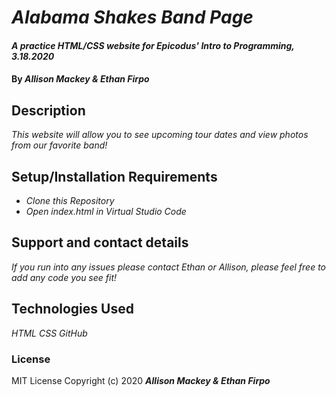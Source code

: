 # _Alabama Shakes Band Page_

#### _A practice HTML/CSS website for Epicodus' Intro to Programming, 3.18.2020_

#### By _**Allison Mackey & Ethan Firpo**_

## Description

_This website will allow you to see upcoming tour dates and view photos from our favorite band!_

## Setup/Installation Requirements

* _Clone this Repository_
* _Open index.html in Virtual Studio Code_  

## Support and contact details

_If you run into any issues please contact Ethan or Allison, please feel free to add any code you see fit!_

## Technologies Used

_HTML_
_CSS_
_GitHub_

### License
MIT License
Copyright (c) 2020 **_Allison Mackey & Ethan Firpo_**